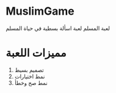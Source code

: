 # MuslimGame
لعبة المسلم لعبة اسألة بسطية في حياة المسلم


# مميزات اللعبة
1. تصميم بسيط
2. نمط اختيارات
3. نمط صح وخطأ
